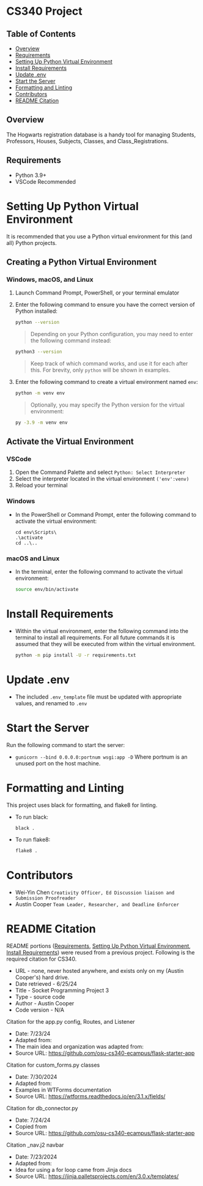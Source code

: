 # CS340 Project

## Table of Contents
+ [Overview](#overview)
+ [Requirements](#requirements)
+ [Setting Up Python Virtual Environment](#venv)
+ [Install Requirements](#reqs)
+ [Update .env](#env)
+ [Start the Server](#start)
+ [Formatting and Linting](#formatting)
+ [Contributors](#contributors)
+ [README Citation](#citation)

## Overview<a name="overview"></a>
The Hogwarts registration database is a handy tool for managing Students, Professors, Houses, Subjects, Classes, and Class_Registrations.

## Requirements<a name="requirements"></a>
- Python 3.9+
- VSCode Recommended

# Setting Up Python Virtual Environment<a name="venv"></a>
It is recommended that you use a Python virtual environment for this (and all) Python projects.

## Creating a Python Virtual Environment

### Windows, macOS, and Linux

1. Launch Command Prompt, PowerShell, or your terminal emulator

2. Enter the following command to ensure you have the correct version of Python installed:

    ```bash
    python --version
    ```

    > Depending on your Python configuration, you may need to enter the following command instead:

    ```bash
    python3 --version
    ```

    > Keep track of which command works, and use it for each after this. For brevity, only `python` will be shown in examples.

3. Enter the following command to create a virtual environment named `env`:

    ```bash
    python -m venv env
    ```

    > Optionally, you may specify the Python version for the virtual environment:

    ```bash
    py -3.9 -m venv env
    ```

## Activate the Virtual Environment

### VSCode

1. Open the Command Palette and select `Python: Select Interpreter`
2. Select the interpreter located in the virtual environment `('env':venv)`
3. Reload your terminal

### Windows

- In the PowerShell or Command Prompt, enter the following command to activate the virtual environment:
    
    ```
    cd env\Scripts\
    .\activate
    cd ..\..
    ```

### macOS and Linux

- In the terminal, enter the following command to activate the virtual environment:
    
    ```sh
    source env/bin/activate
    ```

# Install Requirements<a name="reqs"></a>

- Within the virtual environment, enter the following command into the terminal to install all requirements. For all future commands it is assumed that they will be executed from within the virtual environment.
   
    ```bash
    python -m pip install -U -r requirements.txt
    ```

# Update .env<a name="env"></a>

- The included `.env_template` file must be updated with appropriate values, and renamed to `.env`

# Start the Server<a name="start"></a>
Run the following command to start the server:
- `gunicorn --bind 0.0.0.0:portnum wsgi:app -D`
Where portnum is an unused port on the host machine.

# Formatting and Linting<a name="formatting"></a>
This project uses black for formatting, and flake8 for linting.

- To run black:
   ```bash
   black .
   ```

- To run flake8:
   ```bash
   flake8 .
   ``` 

# Contributors<a name="contributors"></a>
- Wei-Yin Chen `Creativity Officer, Ed Discussion liaison and Submission Proofreader`
- Austin Cooper `Team Leader, Researcher, and Deadline Enforcer`

# README Citation<a name="citation"></a>
README portions ([Requirements](#requirements), [Setting Up Python Virtual Environment](#venv), [Install Requirements](#reqs)) were reused from a previous project. Following is the required citation for CS340.
- URL - none, never hosted anywhere, and exists only on my (Austin Cooper's) hard drive.
- Date retrieved - 6/25/24
- Title - Socket Programming Project 3
- Type - source code
- Author - Austin Cooper
- Code version - N/A

Citation for the app.py config, Routes, and Listener
- Date: 7/23/24
- Adapted from:
- The main idea and organization was adapted from:
- Source URL: https://github.com/osu-cs340-ecampus/flask-starter-app

Citation for custom_forms.py classes
- Date: 7/30/2024
- Adapted from:
- Examples in WTForms documentation
- Source URL: https://wtforms.readthedocs.io/en/3.1.x/fields/

Citation for db_connector.py
- Date: 7/24/24
- Copied from
- Source URL: https://github.com/osu-cs340-ecampus/flask-starter-app


Citation _nav.j2 navbar
- Date: 7/23/2024
- Adapted from:
- Idea for using a for loop came from Jinja docs
- Source URL: https://jinja.palletsprojects.com/en/3.0.x/templates/
